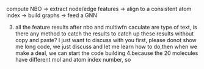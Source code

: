 compute NBO 
→ extract node/edge features 
→ align to a consistent atom index 
→ build graphs 
→ feed a GNN


3. all the feature results after nbo and multiwfn caculate are type of text, is there any method to catch the results to catch up these results without copy and paste? I just want to discuss with you first, please donot show me long code, we just discuss and let me learn how to do,then when we make a deal, we can start the code building
4.because the 20 molecules have different mol and atom index number, so 